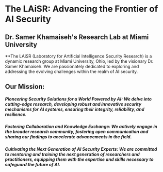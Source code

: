 # The LAiSR: Advancing the Frontier of AI Security

## Dr. Samer Khamaiseh's Research Lab at Miami University

**The LAiSR (Laboratory for Artificial Intelligence Security Research) is a dynamic research group at Miami University, Ohio, led by the visionary Dr. Samer Khamaiseh. We are passionately dedicated to exploring and addressing the evolving challenges within the realm of AI security.

## Our Mission:

##### Pioneering Security Solutions for a World Powered by AI: We delve into cutting-edge research, developing robust and innovative security mechanisms for AI systems, ensuring their integrity, reliability, and resilience.
##### Fostering Collaboration and Knowledge Exchange: We actively engage in the broader research community, fostering open communication and sharing our findings to accelerate advancements in the field.
##### Cultivating the Next Generation of AI Security Experts: We are committed to mentoring and training the next generation of researchers and practitioners, equipping them with the expertise and skills necessary to safeguard the future of AI.
